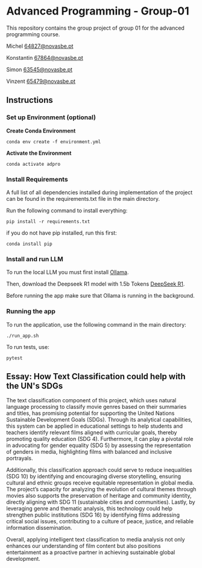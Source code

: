 # Advanced Programming - Group-01
This repository contains the group project of group 01 for the advanced programming course.

Michel
64827@novasbe.pt

Konstantin
67864@novasbe.pt

Simon
63545@novasbe.pt

Vinzent
65479@novasbe.pt

## Instructions
### Set up Environment (optional)
**Create Conda Environment**
```
conda env create -f environment.yml
```
**Activate the Environment**
```
conda activate adpro
```

### Install Requirements
A full list of all dependencies installed during implementation of the project can be found in the requirements.txt file in the main directory. 

Run the following command to install everything: 
```
pip install -r requirements.txt
```
if you do not have pip installed, run this first:
```
conda install pip
```
### Install and run LLM
To run the local LLM you must first install [Ollama](https://ollama.com/).

Then, download the Deepseek R1 model with 1.5b Tokens [DeepSeek R1](https://ollama.com/library/deepseek-r1:1.5b). 

Before running the app make sure that Ollama is running in the background. 

### Running the app
To run the application, use the following command in the main directory: 
```
./run_app.sh 
```
To run tests, use:
```
pytest
````

## Essay: How Text Classification could help with the UN's SDGs

The text classification component of this project, which uses natural language processing to classify movie genres based on their summaries and titles, has promising potential for supporting the United Nations Sustainable Development Goals (SDGs). Through its analytical capabilities, this system can be applied in educational settings to help students and teachers identify relevant films aligned with curricular goals, thereby promoting quality education (SDG 4). Furthermore, it can play a pivotal role in advocating for gender equality (SDG 5) by assessing the representation of genders in media, highlighting films with balanced and inclusive portrayals.

Additionally, this classification approach could serve to reduce inequalities (SDG 10) by identifying and encouraging diverse storytelling, ensuring cultural and ethnic groups receive equitable representation in global media. The project’s capacity for analyzing the evolution of cultural themes through movies also supports the preservation of heritage and community identity, directly aligning with SDG 11 (sustainable cities and communities). Lastly, by leveraging genre and thematic analysis, this technology could help strengthen public institutions (SDG 16) by identifying films addressing critical social issues, contributing to a culture of peace, justice, and reliable information dissemination.

Overall, applying intelligent text classification to media analysis not only enhances our understanding of film content but also positions entertainment as a proactive partner in achieving sustainable global development.


